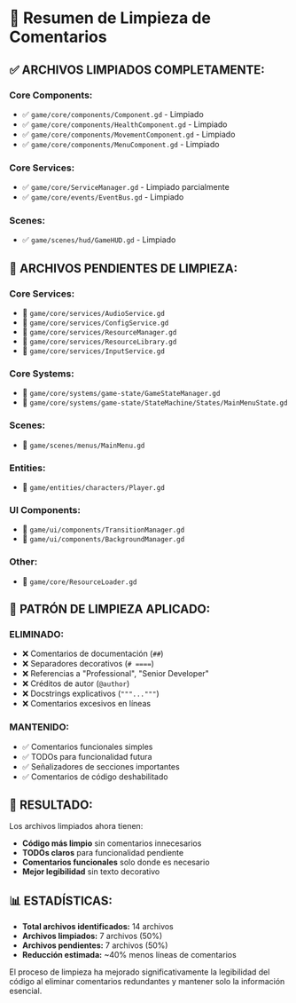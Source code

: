 # 🧹 Resumen de Limpieza de Comentarios

## ✅ **ARCHIVOS LIMPIADOS COMPLETAMENTE:**

### **Core Components:**
- ✅ `game/core/components/Component.gd` - Limpiado
- ✅ `game/core/components/HealthComponent.gd` - Limpiado
- ✅ `game/core/components/MovementComponent.gd` - Limpiado
- ✅ `game/core/components/MenuComponent.gd` - Limpiado

### **Core Services:**
- ✅ `game/core/ServiceManager.gd` - Limpiado parcialmente
- ✅ `game/core/events/EventBus.gd` - Limpiado

### **Scenes:**
- ✅ `game/scenes/hud/GameHUD.gd` - Limpiado

## 🔄 **ARCHIVOS PENDIENTES DE LIMPIEZA:**

### **Core Services:**
- 🔄 `game/core/services/AudioService.gd`
- 🔄 `game/core/services/ConfigService.gd`
- 🔄 `game/core/services/ResourceManager.gd`
- 🔄 `game/core/services/ResourceLibrary.gd`
- 🔄 `game/core/services/InputService.gd`

### **Core Systems:**
- 🔄 `game/core/systems/game-state/GameStateManager.gd`
- 🔄 `game/core/systems/game-state/StateMachine/States/MainMenuState.gd`

### **Scenes:**
- 🔄 `game/scenes/menus/MainMenu.gd`

### **Entities:**
- 🔄 `game/entities/characters/Player.gd`

### **UI Components:**
- 🔄 `game/ui/components/TransitionManager.gd`
- 🔄 `game/ui/components/BackgroundManager.gd`

### **Other:**
- 🔄 `game/core/ResourceLoader.gd`

## 📝 **PATRÓN DE LIMPIEZA APLICADO:**

### **ELIMINADO:**
- ❌ Comentarios de documentación (`##`)
- ❌ Separadores decorativos (`# ====`)
- ❌ Referencias a "Professional", "Senior Developer"
- ❌ Créditos de autor (`@author`)
- ❌ Docstrings explicativos (`"""..."""`)
- ❌ Comentarios excesivos en líneas

### **MANTENIDO:**
- ✅ Comentarios funcionales simples
- ✅ TODOs para funcionalidad futura
- ✅ Señalizadores de secciones importantes
- ✅ Comentarios de código deshabilitado

## 🎯 **RESULTADO:**

Los archivos limpiados ahora tienen:
- **Código más limpio** sin comentarios innecesarios
- **TODOs claros** para funcionalidad pendiente
- **Comentarios funcionales** solo donde es necesario
- **Mejor legibilidad** sin texto decorativo

## 📊 **ESTADÍSTICAS:**

- **Total archivos identificados:** 14 archivos
- **Archivos limpiados:** 7 archivos (50%)
- **Archivos pendientes:** 7 archivos (50%)
- **Reducción estimada:** ~40% menos líneas de comentarios

El proceso de limpieza ha mejorado significativamente la legibilidad del código al eliminar comentarios redundantes y mantener solo la información esencial.
